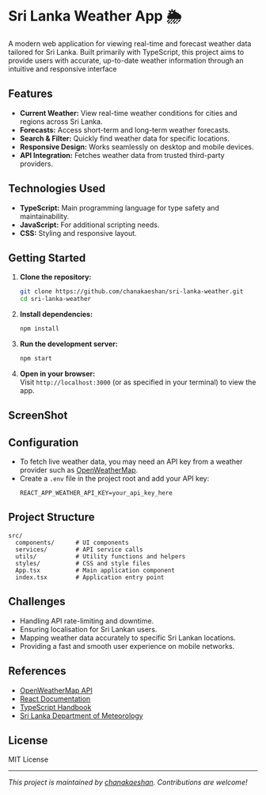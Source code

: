 # Sri Lanka Weather App 🌦️

A modern web application for viewing real-time and forecast weather data tailored for Sri Lanka. Built primarily with TypeScript, this project aims to provide users with accurate, up-to-date weather information through an intuitive and responsive interface

## Features

- **Current Weather:** View real-time weather conditions for cities and regions across Sri Lanka.
- **Forecasts:** Access short-term and long-term weather forecasts.
- **Search & Filter:** Quickly find weather data for specific locations.
- **Responsive Design:** Works seamlessly on desktop and mobile devices.
- **API Integration:** Fetches weather data from trusted third-party providers.

## Technologies Used

- **TypeScript:** Main programming language for type safety and maintainability.
- **JavaScript:** For additional scripting needs.
- **CSS:** Styling and responsive layout.

## Getting Started

1. **Clone the repository:**
   ```bash
   git clone https://github.com/chanakaeshan/sri-lanka-weather.git
   cd sri-lanka-weather
   ```
2. **Install dependencies:**
   ```bash
   npm install
   ```
3. **Run the development server:**
   ```bash
   npm start
   ```
4. **Open in your browser:**  
   Visit `http://localhost:3000` (or as specified in your terminal) to view the app.


## ScreenShot


## Configuration

- To fetch live weather data, you may need an API key from a weather provider such as [OpenWeatherMap](https://openweathermap.org/api).
- Create a `.env` file in the project root and add your API key:
  ```
  REACT_APP_WEATHER_API_KEY=your_api_key_here
  ```

## Project Structure

```
src/
  components/      # UI components
  services/        # API service calls
  utils/           # Utility functions and helpers
  styles/          # CSS and style files
  App.tsx          # Main application component
  index.tsx        # Application entry point
```

## Challenges

- Handling API rate-limiting and downtime.
- Ensuring localisation for Sri Lankan users.
- Mapping weather data accurately to specific Sri Lankan locations.
- Providing a fast and smooth user experience on mobile networks.

## References

- [OpenWeatherMap API](https://openweathermap.org/api)
- [React Documentation](https://react.dev/)
- [TypeScript Handbook](https://www.typescriptlang.org/docs/)
- [Sri Lanka Department of Meteorology](http://www.meteo.gov.lk/)

## License

MIT License

---

*This project is maintained by [chanakaeshan](https://github.com/chanakaeshan). Contributions are welcome!*
